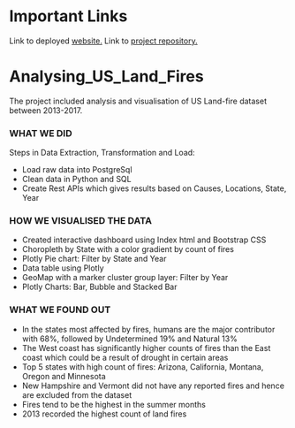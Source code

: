 # Important Links
Link to deployed [website.](https://datavisproject2.herokuapp.com/)
Link to [project repository.](https://github.com/TheGreekGoddess/Project_2)

# Analysing_US_Land_Fires

The project included analysis and visualisation of US Land-fire dataset between 2013-2017.

### WHAT WE DID

Steps in Data Extraction, Transformation and Load:
- Load raw data into PostgreSql
- Clean data in Python and SQL
- Create Rest APIs which gives results based on Causes, Locations, State, Year

### HOW WE VISUALISED THE DATA

- Created interactive dashboard using Index html and Bootstrap CSS
- Choropleth by State with a color gradient by count of fires
- Plotly Pie chart: Filter by State and Year
- Data table using Plotly
- GeoMap with a marker cluster group layer: Filter by Year
- Plotly Charts: Bar, Bubble and Stacked Bar

### WHAT WE FOUND OUT

- In the states most affected by fires, humans are the major contributor with 68%, followed by Undetermined 19% and Natural 13%
- The West coast has significantly higher counts of fires than the East coast which could be a result of drought in certain areas
- Top 5 states with high count of fires: Arizona, California, Montana, Oregon and Minnesota
- New Hampshire and Vermont did not have any reported fires and hence are excluded from the dataset
- Fires tend to be the highest in the summer months
- 2013 recorded the highest count of land fires
